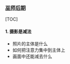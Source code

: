 

### [巫师后期](https://www.youtube.com/watch?v=YqhSoriv6-c)

[TOC]

#### 1. 摄影是减法

+ 照片的主体是什么
+ 如何把注意力集中到主体上
+ 画面中还能减去什么